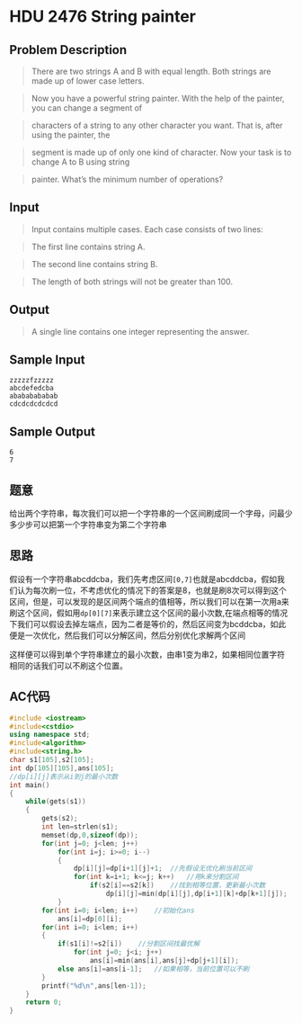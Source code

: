 # HDU 2476 String painter #



## **Problem Description** ##
>There are two strings A and B with equal length. Both strings are made up of lower case letters.

>Now you have a powerful string painter. With the help of the painter, you can change a segment of

>characters of a string to any other character you want. That is, after using the painter, the

>segment is made up of only one kind of character. Now your task is to change A to B using string

>painter. What’s the minimum number of operations?



## **Input** ##
>Input contains multiple cases. Each case consists of two lines:

>The first line contains string A.

>The second line contains string B.

>The length of both strings will not be greater than 100.



## **Output** ##
>A single line contains one integer representing the answer.



## **Sample Input** ##
	zzzzzfzzzzz
	abcdefedcba
	abababababab
	cdcdcdcdcdcd



## **Sample Output** ##
	6
	7



## **题意** ##
给出两个字符串，每次我们可以把一个字符串的一个区间刷成同一个字母，问最少多少步可以把第一个字符串变为第二个字符串



## **思路** ##
假设有一个字符串abcddcba，我们先考虑区间`[0,7]`也就是abcddcba，假如我们认为每次刷一位，不考虑优化的情况下的答案是8，也就是刷8次可以得到这个区间，但是，可以发现的是区间两个端点的值相等，所以我们可以在第一次用a来刷这个区间，假如用`dp[0][7]`来表示建立这个区间的最小次数,在端点相等的情况下我们可以假设去掉左端点，因为二者是等价的，然后区间变为bcddcba，如此便是一次优化，然后我们可以分解区间，然后分别优化求解两个区间

这样便可以得到单个字符串建立的最小次数，由串1变为串2，如果相同位置字符相同的话我们可以不刷这个位置。



## **AC代码** ##

```cpp
#include <iostream>
#include<cstdio>
using namespace std;
#include<algorithm>
#include<string.h>
char s1[105],s2[105];
int dp[105][105],ans[105];
//dp[i][j]表示从i到j的最小次数
int main()
{
    while(gets(s1))
    {
        gets(s2);
        int len=strlen(s1);
        memset(dp,0,sizeof(dp));
        for(int j=0; j<len; j++)
            for(int i=j; i>=0; i--)
            {
                dp[i][j]=dp[i+1][j]+1;  //先假设无优化刷当前区间
                for(int k=i+1; k<=j; k++)   //用k来分割区间
                    if(s2[i]==s2[k])    //找到相等位置，更新最小次数
                        dp[i][j]=min(dp[i][j],dp[i+1][k]+dp[k+1][j]);
            }
        for(int i=0; i<len; i++)    //初始化ans
            ans[i]=dp[0][i];
        for(int i=0; i<len; i++)
        {
            if(s1[i]!=s2[i])    //分割区间找最优解
                for(int j=0; j<i; j++)
                    ans[i]=min(ans[i],ans[j]+dp[j+1][i]);
            else ans[i]=ans[i-1];   //如果相等，当前位置可以不刷
        }
        printf("%d\n",ans[len-1]);
    }
    return 0;
}
```